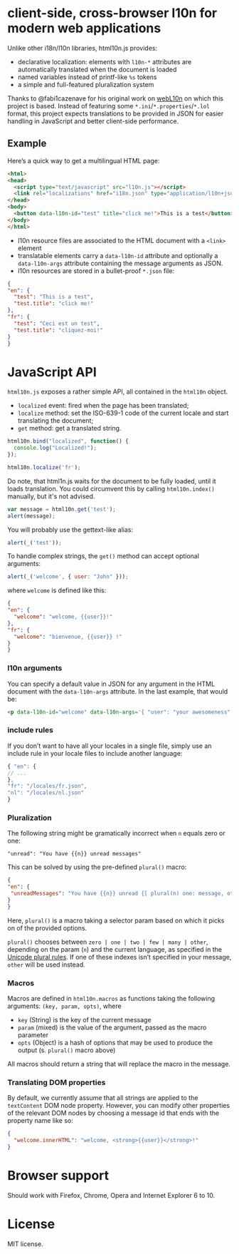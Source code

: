 # client-side, cross-browser l10n for modern web applications

Unlike other i18n/l10n libraries, html10n.js provides:

* declarative localization: elements with `l10n-*` attributes are automatically translated when the document is loaded
* named variables instead of printf-like `%s` tokens
* a simple and full-featured pluralization system

Thanks to @fabi1cazenave for his original work on [webL10n](https://github.com/fabi1cazenave/webL10n/wiki) on which this project is based. Instead of featuring some `*.ini`/`*.properties`/`*.lol` format, this project expects translations to be provided in JSON for easier handling in JavaScript and better client-side performance.

## Example

Here’s a quick way to get a multilingual HTML page:

```html
<html>
<head>
  <script type="text/javascript" src="l10n.js"></script>
  <link rel="localizations" href="i18n.json" type="application/l10n+json"/>
</head>
<body>
  <button data-l10n-id="test" title="click me!">This is a test</button>
</body>
</html>
```

* l10n resource files are associated to the HTML document with a `<link>` element
* translatable elements carry a `data-l10n-id` attribute and optionally a `data-l10n-args` attribute containing the message arguments as JSON.
* l10n resources are stored in a bullet-proof `*.json` file:

```json
{
"en": {
  "test": "This is a test",
  "test.title": "click me!"
},
"fr": {
  "test": "Ceci est un test",
  "test.title": "cliquez-moi!"
}
}
```


# JavaScript API

`html10n.js` exposes a rather simple API, all contained in the `html10n` object.

* `localized` event: fired when the page has been translated;
* `localize` method: set the ISO-639-1 code of the current locale and start translating the document;
* `get` method: get a translated string.

```javascript
html10n.bind("localized", function() {
  console.log("Localized!");
});

html10n.localize('fr');
```

Do note, that html1n.js waits for the document to be fully loaded, until it loads translation. You could circumvent this by calling `html10n.index()` manually, but it's not advised.

```javascript
var message = html10n.get('test');
alert(message);
```

You will probably use the gettext-like alias:

```javascript
alert(_('test'));
```

To handle complex strings, the `get()` method can accept optional arguments:

```javascript
alert(_('welcome', { user: "John" }));
```

where `welcome` is defined like this:

```json
{
"en": {
  "welcome": "welcome, {{user}}!"
},
"fr": {
  "welcome": "bienvenue, {{user}} !"
}
}
```

### l10n arguments

You can specify a default value in JSON for any argument in the HTML document with the `data-l10n-args` attribute. In the last example, that would be:

```html
<p data-l10n-id="welcome" data-l10n-args='{ "user": "your awesomeness" }'>Welcome!</p>
```

### include rules

If you don’t want to have all your locales in a single file, simply use an include rule in your locale files to include another language:

```js
{ "en": {
// ...
},
"fr": "/locales/fr.json",
"nl": "/locales/nl.json"
}
```

### Pluralization

The following string might be gramatically incorrect when `n` equals zero or one:

```
"unread": "You have {{n}} unread messages"
```

This can be solved by using the pre-defined `plural()` macro:

```json
{
"en": {
 "unreadMessages": "You have {{n}} unread {[ plural(n) one: message, other: messages ]}"
}
}
```

Here, `plural()` is a macro taking a selector param based on which it picks on of the provided options.

`plural()` chooses between `zero | one | two | few | many | other`, depending on the param (`n`) and the current language, as specified in the [Unicode plural rules](http://www.unicode.org/cldr/charts/supplemental/language_plural_rules.html). If one of these indexes isn’t specified in your message, `other` will be used instead.


### Macros
Macros are defined in `html10n.macros` as functions taking the following arguments: `(key, param, opts)`, where

 * `key` (String) is the key of the current message
 * `param` (mixed) is the value of the argument, passed as the macro parameter
 * `opts` (Object) is a hash of options that may be used to produce the output (s. `plural()` macro above)

All macros should return a string that will replace the macro in the message.

### Translating DOM properties
By default, we currently assume that all strings are applied to the `textContent` DOM node property.
However, you can modify other properties of the relevant DOM nodes by choosing a message id that ends with the property name like so:

```json
{
  "welcome.innerHTML": "welcome, <strong>{{user}}</strong>!"
}
```


# Browser support
Should work with Firefox, Chrome, Opera and Internet Explorer 6 to 10.


# License
MIT license.
